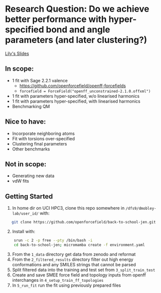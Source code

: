 # Research Question: Do we achieve better performance with hyper-specified bond and angle parameters (and later clustering?)
[Lily's Slides](https://docs.google.com/presentation/d/1c4_XFG18kQBQNQ86gaeqEUIFioH0Ld7TtG-Xfzu3j3Y/edit?slide=id.g2f3a95763d8_0_883#slide=id.g2f3a95763d8_0_883)

## In scope:
- 1 fit with Sage 2.2.1 valence
	- https://github.com/openforcefield/openff-forcefields
	- `forcefield = ForceField("openff_unconstrained-2.1.0.offxml")`
- 1 fit with parameters hyper-specified, w/o linearised harmonics
- 1 fit with parameters hyper-specified, with linearised harmonics
- Benchmarking QM

## Nice to have:
- Incorporate neighboring atoms
- Fit with torsions over-specified
- Clustering final parameters
- Other benchmarks

## Not in scope:
- Generating new data
- vdW fits

## Getting Started
1) In home dir on UCI HPC3, clone this repo somewhere in `/dfs9/dmobley-lab/user_id/` with:
```bash
   git clone https://github.com/openforcefield/back-to-school-jen.git
```
2) Install with:
```bash
	srun -c 2 -p free --pty /bin/bash -i
	cd back-to-school-jen; micromamba create -f environment.yaml
```
3) From the `1_data` directory get data from zenodo and reformat
4) From the `2_filtered_results` directory filter out high energy conformations and any SMILES strings that cannot be parsed
5) Split filtered data into the training and test set from `3_split_train_test`
6) Create and save SMEE force field and topology inputs from openff interchanges in `4_setup_train_ff_topologies`
8) In `5_run_fit` run the fit using previously prepared files
